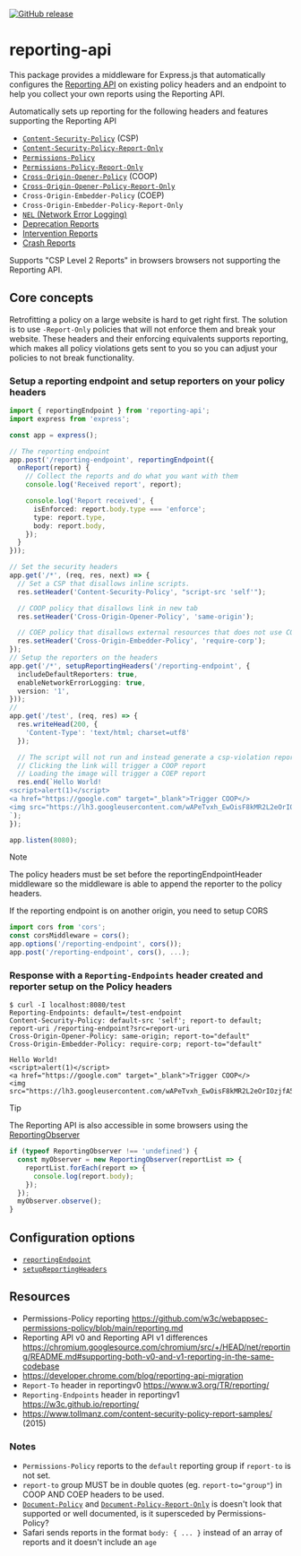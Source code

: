 [![GitHub release](https://img.shields.io/npm/v/reporting-api.svg?style=flat-square)](https://github.com/wille/reporting-api/releases/latest)

# reporting-api

This package provides a middleware for Express.js that automatically configures the [Reporting API](https://w3c.github.io/reporting/) on existing policy headers and an endpoint to help you collect your own reports using the Reporting API.

Automatically sets up reporting for the following headers and features supporting the Reporting API
- [`Content-Security-Policy`](https://developer.mozilla.org/en-US/docs/Web/HTTP/CSP) (CSP)
- [`Content-Security-Policy-Report-Only`](https://developer.mozilla.org/en-US/docs/Web/HTTP/Headers/Content-Security-Policy-Report-Only)
- [`Permissions-Policy`](https://developer.mozilla.org/en-US/docs/Web/HTTP/Permissions_Policy)
- [`Permissions-Policy-Report-Only`](https://github.com/w3c/webappsec-permissions-policy/blob/main/reporting.md
)
- [`Cross-Origin-Opener-Policy`](https://developer.mozilla.org/en-US/docs/Web/HTTP/Headers/Cross-Origin-Opener-Policy) (COOP)
- [`Cross-Origin-Opener-Policy-Report-Only`](https://github.com/camillelamy/explainers/blob/main/coop_reporting.md)
- `Cross-Origin-Embedder-Policy` (COEP)
- `Cross-Origin-Embedder-Policy-Report-Only`
- [`NEL` (Network Error Logging)](https://developer.mozilla.org/en-US/docs/Web/HTTP/Network_Error_Logging)
- [Deprecation Reports](https://wicg.github.io/deprecation-reporting/)
- [Intervention Reports](https://wicg.github.io/intervention-reporting/)
- [Crash Reports](https://wicg.github.io/crash-reporting/)

Supports "CSP Level 2 Reports" in browsers browsers not supporting the Reporting API.

## Core concepts

Retrofitting a policy on a large website is hard to get right first. The solution is to use `-Report-Only` policies that will not enforce them and break your website. These headers and their enforcing equivalents supports reporting, which makes all policy violations gets sent to you so you can adjust your policies to not break functionality. 

### Setup a reporting endpoint and setup reporters on your policy headers
```ts
import { reportingEndpoint } from 'reporting-api';
import express from 'express';

const app = express();

// The reporting endpoint
app.post('/reporting-endpoint', reportingEndpoint({
  onReport(report) {
    // Collect the reports and do what you want with them
    console.log('Received report', report);

    console.log('Report received', {
      isEnforced: report.body.type === 'enforce';
      type: report.type,
      body: report.body,
    });
  }
}));

// Set the security headers
app.get('/*', (req, res, next) => {
  // Set a CSP that disallows inline scripts.
  res.setHeader('Content-Security-Policy', "script-src 'self'");

  // COOP policy that disallows link in new tab
  res.setHeader('Cross-Origin-Opener-Policy', 'same-origin');

  // COEP policy that disallows external resources that does not use CORS or CORP (Cross-Origin-Resource-Policy)
  res.setHeader('Cross-Origin-Embedder-Policy', 'require-corp');
});
// Setup the reporters on the headers
app.get('/*', setupReportingHeaders('/reporting-endpoint', {
  includeDefaultReporters: true,
  enableNetworkErrorLogging: true,
  version: '1',
}));
// 
app.get('/test', (req, res) => {
  res.writeHead(200, {
    'Content-Type': 'text/html; charset=utf8'
  });

  // The script will not run and instead generate a csp-violation report
  // Clicking the link will trigger a COOP report
  // Loading the image will trigger a COEP report
  res.end(`Hello World!
<script>alert(1)</script>
<a href="https://google.com" target="_blank">Trigger COOP</>
<img src="https://lh3.googleusercontent.com/wAPeTvxh_EwOisF8kMR2L2eOrIOzjfA5AjE28W5asyfGeH85glwrO6zyqL71dCC26R63chADTO7DLOjnqRoXXOAB8t2f4C3QnU6o0BA">
`);
});

app.listen(8080);
```

> [!NOTE]
> The policy headers must be set before the reportingEndpointHeader middleware so the middleware is able to append the reporter to the policy headers.
>
> If the reporting endpoint is on another origin, you need to setup CORS
> ```ts
> import cors from 'cors';
> const corsMiddleware = cors();
> app.options('/reporting-endpoint', cors());
> app.post('/reporting-endpoint', cors(), ...);
> ```

### Response with a `Reporting-Endpoints` header created and reporter setup on the Policy headers
```
$ curl -I localhost:8080/test
Reporting-Endpoints: default=/test-endpoint
Content-Security-Policy: default-src 'self'; report-to default; report-uri /reporting-endpoint?src=report-uri
Cross-Origin-Opener-Policy: same-origin; report-to="default"
Cross-Origin-Embedder-Policy: require-corp; report-to="default"

Hello World!
<script>alert(1)</script>
<a href="https://google.com" target="_blank">Trigger COOP</>
<img src="https://lh3.googleusercontent.com/wAPeTvxh_EwOisF8kMR2L2eOrIOzjfA5AjE28W5asyfGeH85glwrO6zyqL71dCC26R63chADTO7DLOjnqRoXXOAB8t2f4C3QnU6o0BA">
```

> [!TIP]
> 
> The Reporting API is also accessible in some browsers using the [ReportingObserver](https://developer.mozilla.org/en-US/docs/Web/API/ReportingObserver)
> ```js
> if (typeof ReportingObserver !== 'undefined') {
>   const myObserver = new ReportingObserver(reportList => {
>     reportList.forEach(report => {
>       console.log(report.body);
>     });
>   });
>   myObserver.observe();
> }
>```

## Configuration options

- [`reportingEndpoint`](./src/reporting-endpoint.ts)
- [`setupReportingHeaders`](./src/setup-headers.ts)

## Resources

- Permissions-Policy reporting https://github.com/w3c/webappsec-permissions-policy/blob/main/reporting.md
- Reporting API v0 and Reporting API v1 differences https://chromium.googlesource.com/chromium/src/+/HEAD/net/reporting/README.md#supporting-both-v0-and-v1-reporting-in-the-same-codebase
- https://developer.chrome.com/blog/reporting-api-migration
- `Report-To` header in reportingv0 https://www.w3.org/TR/reporting/
- `Reporting-Endpoints` header in reportingv1 https://w3c.github.io/reporting/
- https://www.tollmanz.com/content-security-policy-report-samples/ (2015)

### Notes

- `Permissions-Policy` reports to the `default` reporting group if `report-to` is not set.
- `report-to` group MUST be in double quotes (eg. `report-to="group"`) in COOP AND COEP headers to be used.
- [`Document-Policy`](https://wicg.github.io/document-policy/) and [`Document-Policy-Report-Only`](https://wicg.github.io/document-policy/) is doesn't look that supported or well documented, is it supersceded by Permissions-Policy?
- Safari sends reports in the format `body: { ... }` instead of an array of reports and it doesn't include an `age`
